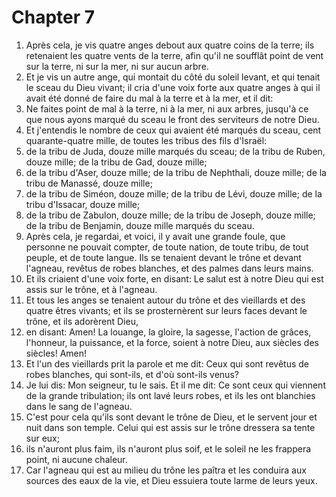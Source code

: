# Chapter 7

1. Après cela, je vis quatre anges debout aux quatre coins de la terre; ils retenaient les quatre vents de la terre, afin qu'il ne soufflât point de vent sur la terre, ni sur la mer, ni sur aucun arbre.
2. Et je vis un autre ange, qui montait du côté du soleil levant, et qui tenait le sceau du Dieu vivant; il cria d'une voix forte aux quatre anges à qui il avait été donné de faire du mal à la terre et à la mer, et il dit:
3. Ne faites point de mal à la terre, ni à la mer, ni aux arbres, jusqu'à ce que nous ayons marqué du sceau le front des serviteurs de notre Dieu.
4. Et j'entendis le nombre de ceux qui avaient été marqués du sceau, cent quarante-quatre mille, de toutes les tribus des fils d'Israël:
5. de la tribu de Juda, douze mille marqués du sceau; de la tribu de Ruben, douze mille; de la tribu de Gad, douze mille;
6. de la tribu d'Aser, douze mille; de la tribu de Nephthali, douze mille; de la tribu de Manassé, douze mille;
7. de la tribu de Siméon, douze mille; de la tribu de Lévi, douze mille; de la tribu d'Issacar, douze mille;
8. de la tribu de Zabulon, douze mille; de la tribu de Joseph, douze mille; de la tribu de Benjamin, douze mille marqués du sceau.
9. Après cela, je regardai, et voici, il y avait une grande foule, que personne ne pouvait compter, de toute nation, de toute tribu, de tout peuple, et de toute langue. Ils se tenaient devant le trône et devant l'agneau, revêtus de robes blanches, et des palmes dans leurs mains.
10. Et ils criaient d'une voix forte, en disant: Le salut est à notre Dieu qui est assis sur le trône, et à l'agneau.
11. Et tous les anges se tenaient autour du trône et des vieillards et des quatre êtres vivants; et ils se prosternèrent sur leurs faces devant le trône, et ils adorèrent Dieu,
12. en disant: Amen! La louange, la gloire, la sagesse, l'action de grâces, l'honneur, la puissance, et la force, soient à notre Dieu, aux siècles des siècles! Amen!
13. Et l'un des vieillards prit la parole et me dit: Ceux qui sont revêtus de robes blanches, qui sont-ils, et d'où sont-ils venus?
14. Je lui dis: Mon seigneur, tu le sais. Et il me dit: Ce sont ceux qui viennent de la grande tribulation; ils ont lavé leurs robes, et ils les ont blanchies dans le sang de l'agneau.
15. C'est pour cela qu'ils sont devant le trône de Dieu, et le servent jour et nuit dans son temple. Celui qui est assis sur le trône dressera sa tente sur eux;
16. ils n'auront plus faim, ils n'auront plus soif, et le soleil ne les frappera point, ni aucune chaleur.
17. Car l'agneau qui est au milieu du trône les paîtra et les conduira aux sources des eaux de la vie, et Dieu essuiera toute larme de leurs yeux.

